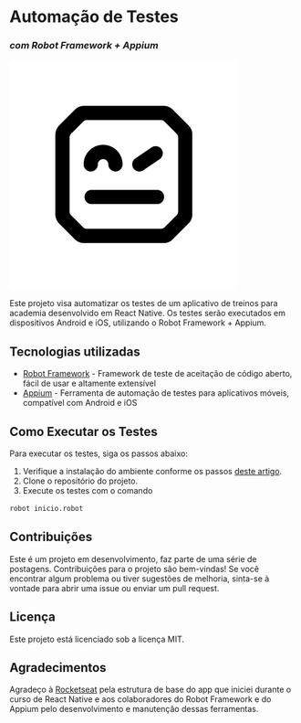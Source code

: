 # Automação de Testes
### _com Robot Framework + Appium_
![Article](https://raw.githubusercontent.com/alkunde/my-gym-robot/master/cover.png)

Este projeto visa automatizar os testes de um aplicativo de treinos para academia desenvolvido em React Native. Os testes serão executados em dispositivos Android e iOS, utilizando o Robot Framework + Appium.


## Tecnologias utilizadas
- [Robot Framework](https://robotframework.org) - Framework de teste de aceitação de código aberto, fácil de usar e altamente extensível
- [Appium](http://appium.io/) - Ferramenta de automação de testes para aplicativos móveis, compatível com Android e iOS


## Como Executar os Testes

Para executar os testes, siga os passos abaixo:

1.  Verifique a instalação do ambiente conforme os passos [deste artigo](https://medium.com/@DevMobile360/testes-automatizados-8c6b38caa1bd).
2.  Clone o repositório do projeto.
3.  Execute os testes com o comando
```sh
robot inicio.robot
```

## Contribuições

Este é um projeto em desenvolvimento, faz parte de uma série de postagens. Contribuições para o projeto são bem-vindas! Se você encontrar algum problema ou tiver sugestões de melhoria, sinta-se à vontade para abrir uma issue ou enviar um pull request.

## Licença

Este projeto está licenciado sob a licença MIT.

## Agradecimentos

Agradeço à [Rocketseat](https://www.rocketseat.com.br/) pela estrutura de base do app que iniciei durante o curso de React Native e aos colaboradores do Robot Framework e do Appium pelo desenvolvimento e manutenção dessas ferramentas.
